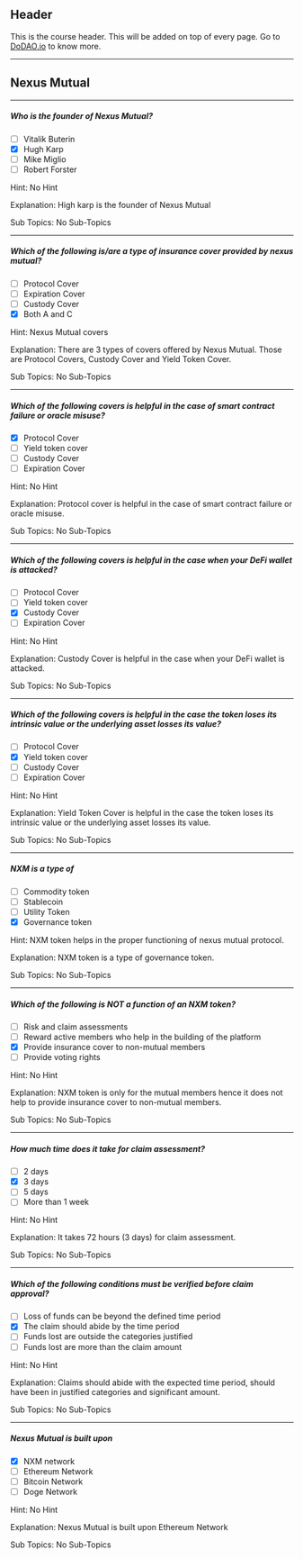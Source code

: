 ## Header
This is the course header. This will be added on top of every page. Go to [DoDAO.io](https://www.dodao.io) to know more.

 ---
 
 ## Nexus Mutual
 
 
---

##### Who is the founder of Nexus Mutual?  

- [ ]  Vitalik Buterin
- [x]  Hugh Karp
- [ ]  Mike Miglio
- [ ]  Robert Forster
  
Hint: No Hint
         
Explanation: High karp is the founder of Nexus Mutual

Sub Topics: No Sub-Topics
 

---

##### Which of the following is/are a type of insurance cover provided by nexus mutual?  

- [ ]  Protocol Cover
- [ ]  Expiration Cover
- [ ]  Custody Cover
- [x]  Both A and C
  
Hint: Nexus Mutual covers
         
Explanation: There are 3 types of covers offered by Nexus Mutual. Those are Protocol Covers, Custody Cover and Yield Token Cover.

Sub Topics: No Sub-Topics
 

---

##### Which of the following covers is helpful in the case of smart contract failure or oracle misuse?  

- [x]  Protocol Cover
- [ ]  Yield token cover
- [ ]  Custody Cover
- [ ]  Expiration Cover
  
Hint: No Hint
         
Explanation: Protocol cover is helpful in the case of smart contract failure or oracle misuse.

Sub Topics: No Sub-Topics
 

---

##### Which of the following covers is helpful in the case when your DeFi wallet is attacked?  

- [ ]  Protocol Cover
- [ ]  Yield token cover
- [x]  Custody Cover
- [ ]  Expiration Cover
  
Hint: No Hint
         
Explanation: Custody Cover is helpful in the case when your DeFi wallet is attacked.

Sub Topics: No Sub-Topics
 

---

##### Which of the following covers is helpful in the case the token loses its intrinsic value or the underlying asset losses its value?  

- [ ]  Protocol Cover
- [x]  Yield token cover
- [ ]  Custody Cover
- [ ]  Expiration Cover
  
Hint: No Hint
         
Explanation: Yield Token Cover is helpful in the case the token loses its intrinsic value or the underlying asset losses its value.

Sub Topics: No Sub-Topics
 

---

##### NXM is a type of  

- [ ]  Commodity token
- [ ]  Stablecoin
- [ ]  Utility Token
- [x]  Governance token
  
Hint: NXM token helps in the proper functioning of nexus mutual protocol.
         
Explanation: NXM token is a type of governance token.

Sub Topics: No Sub-Topics
 

---

##### Which of the following is NOT a function of an NXM token?  

- [ ]  Risk and claim assessments
- [ ]  Reward active members who help in the building of the platform
- [x]  Provide insurance cover to non-mutual members
- [ ]  Provide voting rights
  
Hint: No Hint
         
Explanation: NXM token is only for the mutual members hence it does not help to provide insurance cover to non-mutual members.

Sub Topics: No Sub-Topics
 

---

##### How much time does it take for claim assessment?  

- [ ]  2 days
- [x]  3 days
- [ ]  5 days
- [ ]  More than 1 week
  
Hint: No Hint
         
Explanation: It takes 72 hours (3 days) for claim assessment.

Sub Topics: No Sub-Topics
 

---

##### Which of the following conditions must be verified before claim approval?  

- [ ]  Loss of funds can be beyond the defined time period
- [x]  The claim should abide by the time period
- [ ]  Funds lost are outside the categories justified
- [ ]  Funds lost are more than the claim amount
  
Hint: No Hint
         
Explanation: Claims should abide with the expected time period, should have been in justified categories and significant amount.

Sub Topics: No Sub-Topics
 

---

##### Nexus Mutual is built upon  

- [x]  NXM network
- [ ]  Ethereum Network
- [ ]  Bitcoin Network
- [ ]  Doge Network
  
Hint: No Hint
         
Explanation: Nexus Mutual is built upon Ethereum Network

Sub Topics: No Sub-Topics
 
